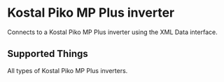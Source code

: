 # Kostal Piko MP Plus inverter

Connects to a Kostal Piko MP Plus inverter using the XML Data interface.

## Supported Things

All types of Kostal Piko MP Plus inverters.
